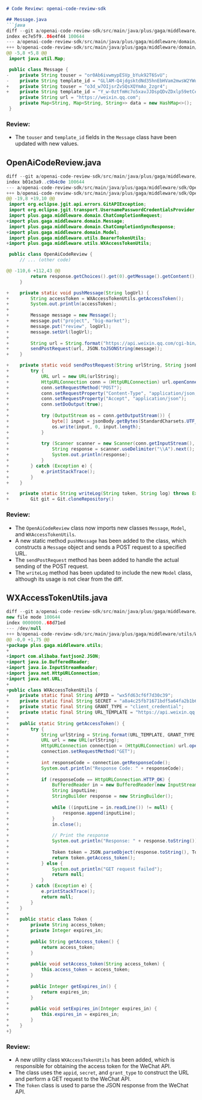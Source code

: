 ```markdown
# Code Review: openai-code-review-sdk

## Message.java
```java
diff --git a/openai-code-review-sdk/src/main/java/plus/gaga/middleware/domain/Message.java b/openai-code-review-sdk/src/main/java/plus/gaga/middleware/domain/Message.java
index ec7e5f9..86e4f44 100644
--- a/openai-code-review-sdk/src/main/java/plus/gaga/middleware/domain/Message.java
+++ b/openai-code-review-sdk/src/main/java/plus/gaga/middleware/domain/Message.java
@@ -5,8 +5,8 @@
 import java.util.Map;

 public class Message {
-    private String touser = "or0Ab6ivwmypESVp_bYuk92T6SvU";
-    private String template_id = "GLlAM-Q4jdgsktdNd35hnEbHVam2mwsW2YWuxDhpQkU";
+    private String touser = "o3d_w7OIjsrZvSQsXQYmAo_2zgr4";
+    private String template_id = "Y_w-0ztfmHc7o5xavJJDspQDvZDxlp59etCePT9_LpI";
     private String url = "https://weixin.qq.com";
     private Map<String, Map<String, String>> data = new HashMap<>();
 }
```
### Review:
- The `touser` and `template_id` fields in the `Message` class have been updated with new values.

## OpenAiCodeReview.java
```java
diff --git a/openai-code-review-sdk/src/main/java/plus/gaga/middleware/sdk/OpenAiCodeReview.java b/openai-code-review-sdk/src/main/java/plus/gaga/middleware/sdk/OpenAiCodeReview.java
index b01e3a9..c9b4c0e 100644
--- a/openai-code-review-sdk/src/main/java/plus/gaga/middleware/sdk/OpenAiCodeReview.java
+++ b/openai-code-review-sdk/src/main/java/plus/gaga/middleware/sdk/OpenAiCodeReview.java
@@ -19,8 +19,10 @@
 import org.eclipse.jgit.api.errors.GitAPIException;
 import org.eclipse.jgit.transport.UsernamePasswordCredentialsProvider;
 import plus.gaga.middleware.domain.ChatCompletionRequest;
+import plus.gaga.middleware.domain.Message;
 import plus.gaga.middleware.domain.ChatCompletionSyncResponse;
+import plus.gaga.middleware.domain.Model;
 import plus.gaga.middleware.utils.BearerTokenUtils;
+import plus.gaga.middleware.utils.WXAccessTokenUtils;

 public class OpenAiCodeReview {
     // ... (other code)

@@ -110,6 +112,43 @@
         return response.getChoices().get(0).getMessage().getContent();
     }

+    private static void pushMessage(String logUrl) {
+        String accessToken = WXAccessTokenUtils.getAccessToken();
+        System.out.println(accessToken);
+
+        Message message = new Message();
+        message.put("project", "big-market");
+        message.put("review", logUrl);
+        message.setUrl(logUrl);
+
+        String url = String.format("https://api.weixin.qq.com/cgi-bin/message/template/send?access_token=%s", accessToken);
+        sendPostRequest(url, JSON.toJSONString(message));
+    }

+    private static void sendPostRequest(String urlString, String jsonBody) {
+        try {
+            URL url = new URL(urlString);
+            HttpURLConnection conn = (HttpURLConnection) url.openConnection();
+            conn.setRequestMethod("POST");
+            conn.setRequestProperty("Content-Type", "application/json; utf-8");
+            conn.setRequestProperty("Accept", "application/json");
+            conn.setDoOutput(true);
+
+            try (OutputStream os = conn.getOutputStream()) {
+                byte[] input = jsonBody.getBytes(StandardCharsets.UTF_8);
+                os.write(input, 0, input.length);
+            }
+
+            try (Scanner scanner = new Scanner(conn.getInputStream(), StandardCharsets.UTF_8.name())) {
+                String response = scanner.useDelimiter("\\A").next();
+                System.out.println(response);
+            }
+        } catch (Exception e) {
+            e.printStackTrace();
+        }
+    }

+    private static String writeLog(String token, String log) throws Exception {
+        Git git = Git.cloneRepository()
```
### Review:
- The `OpenAiCodeReview` class now imports new classes `Message`, `Model`, and `WXAccessTokenUtils`.
- A new static method `pushMessage` has been added to the class, which constructs a `Message` object and sends a POST request to a specified URL.
- The `sendPostRequest` method has been added to handle the actual sending of the POST request.
- The `writeLog` method has been updated to include the new `Model` class, although its usage is not clear from the diff.

## WXAccessTokenUtils.java
```java
diff --git a/openai-code-review-sdk/src/main/java/plus/gaga/middleware/utils/WXAccessTokenUtils.java b/openai-code-review-sdk/src/main/java/plus/gaga/middleware/utils/WXAccessTokenUtils.java
new file mode 100644
index 0000000..68d71ed
--- /dev/null
+++ b/openai-code-review-sdk/src/main/java/plus/gaga/middleware/utils/WXAccessTokenUtils.java
@@ -0,0 +1,75 @@
+package plus.gaga.middleware.utils;
+
+import com.alibaba.fastjson2.JSON;
+import java.io.BufferedReader;
+import java.io.InputStreamReader;
+import java.net.HttpURLConnection;
+import java.net.URL;
+
+public class WXAccessTokenUtils {
+    private static final String APPID = "wx5fd63cf6f7d30c39";
+    private static final String SECRET = "a8a4c25fb71671bdf5a64fa2b1b632f5";
+    private static final String GRANT_TYPE = "client_credential";
+    private static final String URL_TEMPLATE = "https://api.weixin.qq.com/cgi-bin/token?grant_type=%s&appid=%s&secret=%s";
+
+    public static String getAccessToken() {
+        try {
+            String urlString = String.format(URL_TEMPLATE, GRANT_TYPE, APPID, SECRET);
+            URL url = new URL(urlString);
+            HttpURLConnection connection = (HttpURLConnection) url.openConnection();
+            connection.setRequestMethod("GET");
+
+            int responseCode = connection.getResponseCode();
+            System.out.println("Response Code: " + responseCode);
+
+            if (responseCode == HttpURLConnection.HTTP_OK) {
+                BufferedReader in = new BufferedReader(new InputStreamReader(connection.getInputStream()));
+                String inputLine;
+                StringBuilder response = new StringBuilder();
+
+                while ((inputLine = in.readLine()) != null) {
+                    response.append(inputLine);
+                }
+                in.close();
+
+                // Print the response
+                System.out.println("Response: " + response.toString());
+
+                Token token = JSON.parseObject(response.toString(), Token.class);
+                return token.getAccess_token();
+            } else {
+                System.out.println("GET request failed");
+                return null;
+            }
+        } catch (Exception e) {
+            e.printStackTrace();
+            return null;
+        }
+    }
+
+    public static class Token {
+        private String access_token;
+        private Integer expires_in;
+
+        public String getAccess_token() {
+            return access_token;
+        }
+
+        public void setAccess_token(String access_token) {
+            this.access_token = access_token;
+        }
+
+        public Integer getExpires_in() {
+            return expires_in;
+        }
+
+        public void setExpires_in(Integer expires_in) {
+            this.expires_in = expires_in;
+        }
+    }
+}
```
### Review:
- A new utility class `WXAccessTokenUtils` has been added, which is responsible for obtaining the access token for the WeChat API.
- The class uses the `appid`, `secret`, and `grant_type` to construct the URL and perform a GET request to the WeChat API.
- The `Token` class is used to parse the JSON response from the WeChat API.
```